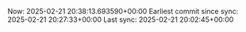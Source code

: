 Now: 2025-02-21 20:38:13.693590+00:00 Earliest commit since sync: 2025-02-21 20:27:33+00:00 Last sync: 2025-02-21 20:02:45+00:00
